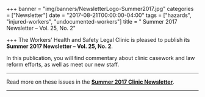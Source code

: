 +++
banner = "img/banners/NewsletterLogo-Summer2017.jpg"
categories = ["Newsletter"]
date = "2017-08-21T00:00:00-04:00"
tags = ["hazards", "injured-workers", "undocumented-workers"]
title = " Summer 2017 Newsletter – Vol. 25, No. 2"

+++
The Workers’ Health and Safety Legal Clinic is pleased to publish its **Summer 2017 Newsletter – Vol. 25, No. 2**.

In this publication, you will find commentary about clinic casework and law reform efforts, as well as meet our new staff.

---

Read more on these issues in the [**Summer 2017 Clinic Newsletter**](https://s3.amazonaws.com/newsletter.workers-safety.ca/newsletters/Clinic+Newsletters/2010-present/Vol+25%2C+No+2%2C+Summer+2017/WHSLCnewsletter-Summer+2017-Vol+25+No+2.pdf).

---